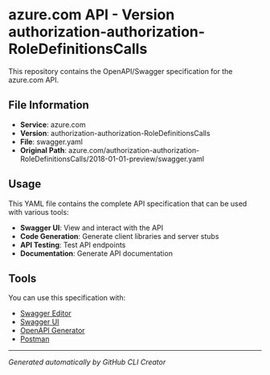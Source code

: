 # azure.com API - Version authorization-authorization-RoleDefinitionsCalls

This repository contains the OpenAPI/Swagger specification for the azure.com API.

## File Information

- **Service**: azure.com
- **Version**: authorization-authorization-RoleDefinitionsCalls
- **File**: swagger.yaml
- **Original Path**: azure.com/authorization-authorization-RoleDefinitionsCalls/2018-01-01-preview/swagger.yaml

## Usage

This YAML file contains the complete API specification that can be used with various tools:

- **Swagger UI**: View and interact with the API
- **Code Generation**: Generate client libraries and server stubs
- **API Testing**: Test API endpoints
- **Documentation**: Generate API documentation

## Tools

You can use this specification with:

- [Swagger Editor](https://editor.swagger.io/)
- [Swagger UI](https://swagger.io/tools/swagger-ui/)
- [OpenAPI Generator](https://openapi-generator.tech/)
- [Postman](https://www.postman.com/)

---

*Generated automatically by GitHub CLI Creator*
